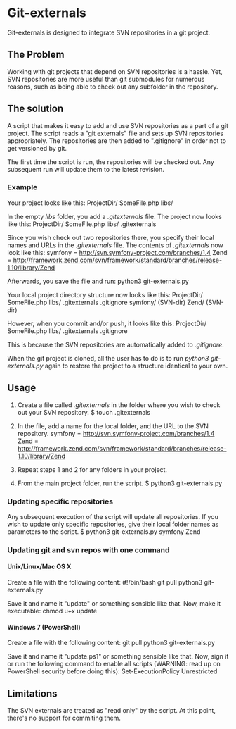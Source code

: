 # Git-externals

Git-externals is designed to integrate SVN repositories in a git project. 

## The Problem
Working with git projects that depend on SVN repositories is a hassle. Yet, SVN repositories are more useful than git submodules for numerous reasons, such as being able to check out any subfolder in the repository.

## The solution
A script that makes it easy to add and use SVN repositories as a part of a git project. The script reads a "git externals" file and sets up SVN repositories appropriately. The repositories are then added to ".gitignore" in order not to get versioned by git.

The first time the script is run, the repositories will be checked out. Any subsequent run will update them to the latest revision.

### Example
Your project looks like this:
    ProjectDir/
      SomeFile.php
      libs/

In the empty *libs* folder, you add a *.gitexternals* file. The project now looks like this:
    ProjectDir/
      SomeFile.php
      libs/
        .gitexternals

Since you wish check out two repositories there, you specify their local names and URLs in the *.gitexternals* file. The contents of *.gitexternals* now look like this:
    symfony = http://svn.symfony-project.com/branches/1.4
    Zend    = http://framework.zend.com/svn/framework/standard/branches/release-1.10/library/Zend

Afterwards, you save the file and run:
    python3 git-externals.py

Your local project directory structure now looks like this:
    ProjectDir/
      SomeFile.php
      libs/
        .gitexternals
        .gitignore
        symfony/   (SVN-dir)
        Zend/      (SVN-dir)

However, when you commit and/or push, it looks like this:
    ProjectDir/
      SomeFile.php
      libs/
        .gitexternals
        .gitignore

This is because the SVN repositories are automatically added to *.gitignore*. 

When the git project is cloned, all the user has to do is to run _python3 git-externals.py_ again to restore the project to a structure identical to your own.


## Usage
1. Create a file called _.gitexternals_ in the folder where you wish to check out your SVN repository.
		$ touch .gitexternals

2. In the file, add a name for the local folder, and the URL to the SVN repository.
		symfony = http://svn.symfony-project.com/branches/1.4
		Zend    = http://framework.zend.com/svn/framework/standard/branches/release-1.10/library/Zend

3. Repeat steps 1 and 2 for any folders in your project.
4. From the main project folder, run the script.
		$ python3 git-externals.py

### Updating specific repositories
Any subsequent execution of the script will update all repositories. If you wish to update only specific repositories, give their local folder names as parameters to the script.
		$ python3 git-externals.py symfony Zend

### Updating git and svn repos with one command
#### Unix/Linux/Mac OS X
Create a file with the following content:
    #!/bin/bash
    git pull
    python3 git-externals.py

Save it and name it "update" or something sensible like that. Now, make it executable:
    chmod u+x update

#### Windows 7 (PowerShell)
Create a file with the following content:
    git pull
    python3 git-externals.py

Save it and name it "update.ps1" or something sensible like that. Now, sign it or run the following command to enable all scripts (WARNING: read up on PowerShell security before doing this):
    Set-ExecutionPolicy Unrestricted

## Limitations
The SVN externals are treated as "read only" by the script. At this point, there's no support for commiting them.